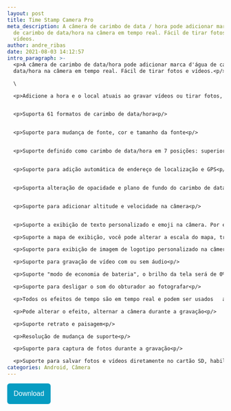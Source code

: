 ```yaml
---
layout: post
title: Time Stamp Camera Pro
meta_description: A câmera de carimbo de data / hora pode adicionar marca d'água
  de carimbo de data/hora na câmera em tempo real. Fácil de tirar fotos e
  vídeos.
author: andre_ribas
date: 2021-08-03 14:12:57
intro_paragraph: >-
  <p>A câmera de carimbo de data/hora pode adicionar marca d'água de carimbo de
  data/hora na câmera em tempo real. Fácil de tirar fotos e vídeos.<p/>\

  \

  <p>Adicione a hora e o local atuais ao gravar vídeos ou tirar fotos, você pode alterar o formato do tempo ou selecionar o local facilmente. A Timestamp Camera é o único aplicativo que pode gravar vídeo com a marca d'água do tempo com precisão de milissegundos (0,001 segundo).<p/>


  <p>Suporta 61 formatos de carimbo de data/hora<p/>


  <p>Suporte para mudança de fonte, cor e tamanho da fonte<p/>


  <p>Suporte definido como carimbo de data/hora em 7 posições: superior esquerdo, superior central, superior direito, inferior esquerdo, inferior central, inferior direito, centro<p/>


  <p>Suporte para adição automática de endereço de localização e GPS<p/>


  <p>Suporta alteração de opacidade e plano de fundo do carimbo de data/hora<p/>


  <p>Suporte para adicionar altitude e velocidade na câmera<p/>


  <p>Suporte a exibição de texto personalizado e emoji na câmera. Por exemplo, você pode inserir "Bom dia no zoológico"<p/>

  <p>Suporte a mapa de exibição, você pode alterar a escala do mapa, transparência, tamanho, posição<p/>

  <p>Suporte para exibição de imagem de logotipo personalizado na câmera<p/>

  <p>Suporte para gravação de vídeo com ou sem áudio<p/>

  <p>Suporte "modo de economia de bateria", o brilho da tela será de 0% ~ 100% do normal quando ligado. Suporte toque duas vezes para ativar o "Modo de economia de bateria"<p/>

  <p>Suporte para desligar o som do obturador ao fotografar<p/>

  <p>Todos os efeitos de tempo são em tempo real e podem ser usados   ao tirar fotos ou vídeos<p/>

  <p>Pode alterar o efeito, alternar a câmera durante a gravação<p/>

  <p>Suporte retrato e paisagem<p/>

  <p>Resolução de mudança de suporte<p/>

  <p>Suporte para captura de fotos durante a gravação<p/>

  <p>Suporte para salvar fotos e vídeos diretamente no cartão SD, habilite-o na configuração avançada<p/>
categories: Android, Câmera
---
```

<a href="https://seulink.net/TimestampCameraProModStore"><button style="background: #069cc2; border-radius: 6px; padding: 15px; cursor: pointer; color: #fff; border: none; font-size: 16px;">Download</button></a>